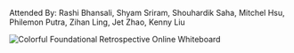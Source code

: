 Attended By: Rashi Bhansali, Shyam Sriram, Shouhardik Saha, Mitchel Hsu, Philemon Putra, Zihan Ling, Jet Zhao, Kenny Liu

![Colorful Foundational Retrospective Online Whiteboard](https://github.com/user-attachments/assets/2195a736-3316-47b9-a606-1ea235a5b10d)
